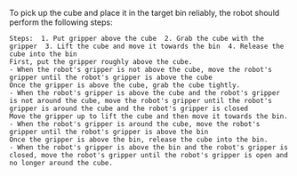 To pick up the cube and place it in the target bin reliably, the robot should perform the following steps:

    Steps:  1. Put gripper above the cube  2. Grab the cube with the gripper  3. Lift the cube and move it towards the bin  4. Release the cube into the bin
    First, put the gripper roughly above the cube.
    - When the robot's gripper is not above the cube, move the robot's gripper until the robot's gripper is above the cube
    Once the gripper is above the cube, grab the cube tightly.
    - When the robot's gripper is above the cube and the robot's gripper is not around the cube, move the robot's gripper until the robot's gripper is around the cube and the robot's gripper is closed
    Move the gripper up to lift the cube and then move it towards the bin.
    - When the robot's gripper is around the cube, move the robot's gripper until the robot's gripper is above the bin
    Once the gripper is above the bin, release the cube into the bin.
    - When the robot's gripper is above the bin and the robot's gripper is closed, move the robot's gripper until the robot's gripper is open and no longer around the cube.